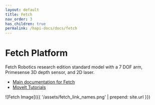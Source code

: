 ```yaml
---
layout: default
title: Fetch
nav_order: 3
has_children: true
permalink: /hapi-docs/docs/fetch
---
```


# Fetch Platform

Fetch Robotics research edition standard model with a 7 DOF arm, Primesense 3D depth sensor, and 2D laser.

- [Main documentation for Fetch](http://docs.fetchrobotics.com/)
- [MoveIt Tutorials](http://docs.ros.org/en/melodic/api/moveit_tutorials/html/index.html)

![Fetch Image]({{ '/assets/fetch_link_names.png' | prepend: site.url }})
